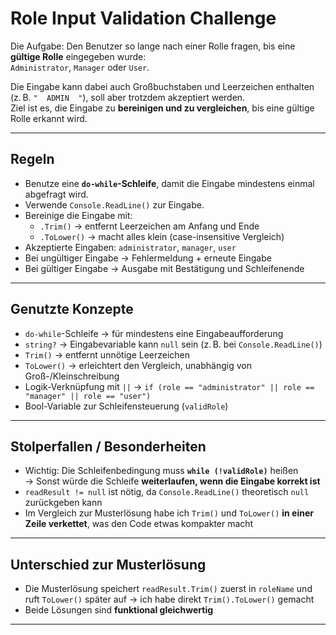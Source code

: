 ﻿# Role Input Validation Challenge

Die Aufgabe: Den Benutzer so lange nach einer Rolle fragen, bis eine **gültige Rolle** eingegeben wurde:  
`Administrator`, `Manager` oder `User`.

Die Eingabe kann dabei auch Großbuchstaben und Leerzeichen enthalten (z. B. `"  ADMIN  "`), soll aber trotzdem akzeptiert werden.  
Ziel ist es, die Eingabe zu **bereinigen und zu vergleichen**, bis eine gültige Rolle erkannt wird.

---

## Regeln

- Benutze eine **`do-while`-Schleife**, damit die Eingabe mindestens einmal abgefragt wird.
- Verwende `Console.ReadLine()` zur Eingabe.
- Bereinige die Eingabe mit:
  - `.Trim()` → entfernt Leerzeichen am Anfang und Ende
  - `.ToLower()` → macht alles klein (case-insensitive Vergleich)
- Akzeptierte Eingaben: `administrator`, `manager`, `user`
- Bei ungültiger Eingabe → Fehlermeldung + erneute Eingabe
- Bei gültiger Eingabe → Ausgabe mit Bestätigung und Schleifenende

---

## Genutzte Konzepte

- `do-while`-Schleife → für mindestens eine Eingabeaufforderung
- `string?` → Eingabevariable kann `null` sein (z. B. bei `Console.ReadLine()`)
- `Trim()` → entfernt unnötige Leerzeichen
- `ToLower()` → erleichtert den Vergleich, unabhängig von Groß-/Kleinschreibung
- Logik-Verknüpfung mit `||` → `if (role == "administrator" || role == "manager" || role == "user")`
- Bool-Variable zur Schleifensteuerung (`validRole`)

---

## Stolperfallen / Besonderheiten

- Wichtig: Die Schleifenbedingung muss **`while (!validRole)`** heißen  
  → Sonst würde die Schleife **weiterlaufen, wenn die Eingabe korrekt ist**
- `readResult != null` ist nötig, da `Console.ReadLine()` theoretisch `null` zurückgeben kann
- Im Vergleich zur Musterlösung habe ich `Trim()` und `ToLower()` **in einer Zeile verkettet**, was den Code etwas kompakter macht

---

## Unterschied zur Musterlösung


- Die Musterlösung speichert `readResult.Trim()` zuerst in `roleName` und ruft `ToLower()` später auf → ich habe direkt `Trim().ToLower()` gemacht
- Beide Lösungen sind **funktional gleichwertig**

---

